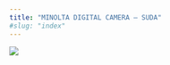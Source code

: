 ```yaml
---
title: "MINOLTA DIGITAL CAMERA – SUDA"
#slug: "index"
---
```


[![](/wp-content/PICT2123-300x225.jpg)](/wp-content/PICT2123.jpg)